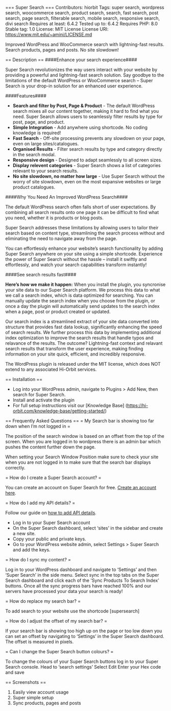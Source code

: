 === Super Search ===
Contributors: hiorbit
Tags: super search, wordpress search, woocommerce search, product search, search, fast search, post search, page search, filterable search, mobile search, responsive search, divi search
Requires at least: 6.4.2
Tested up to: 6.4.2
Requires PHP: 8.0
Stable tag: 1.0
License: MIT License
License URI: https://www.mit.edu/~amini/LICENSE.md

Improved WordPress and WooCommerce search with lightning-fast results. Search products, pages and posts. No site slowdown!

== Description ==
####Enhance your search experience####

Super Search revolutionizes the way users interact with your website by providing a powerful and lightning-fast search solution. Say goodbye to the limitations of the default WordPress or WooCommerce search – Super Search is your drop-in solution for an enhanced user experience.


####Features####

*	**Search and filter by Post, Page & Product** - The default WordPress search mixes all our content together, making it hard to find what you need. Super Search allows users to seamlessly filter results by type for post, page, and product.
*	**Simple Integration** - Add anywhere using shortcode. No coding knowledge is required!
*	**Fast Search** - Off-site processing prevents any slowdown on your page, even on large sites/catalogues.
*	**Organised Results** - Filter search results by type and category directly in the search modal.
*	**Responsive design** - Designed to adapt seamlessly to all screen sizes.
*	**Display relevent categories** - Super Search shows a list of categories relevant to your search results.
*	**No site slowdown, no matter how large** - Use Super Search without the worry of site slowdown, even on the most expansive websites or large product catalogues.

####Why You Need An Improved WordPress Search####

The default WordPress search often falls short of user expectations. By combining all search results onto one page it can be difficult to find what you need, whether it is products or blog posts.

Super Search addresses these limitations by allowing users to tailor their search based on content type, streamlining the search process without and eliminating the need to navigate away from the page.

You can effortlessly enhance your website’s search functionality by adding Super Search anywhere on your site using a simple shortcode. Experience the power of Super Search without the hassle – install it swiftly and effortlessly, and watch your search capabilities transform instantly!


####See search results fast####

**Here’s how we make it happen:**
When you install the plugin, you syncronise your site data to our Super Search platform. We process this data to what we call a search index, which is data optimized for searching. You can manually update the search index when you choose from the plugin, or once a day the plugin will automatically send updates to the search index when a page, post or product created or updated.

Our search index is a streamlined extract of your site data converted into structure that provides fast data lookup, significantly enhancing the speed of search results. We further process this data by implementing additional index optimization to improve the search results that handle typos and relavance of the results. The outcome? Lightning-fast context and relavant search results that transform the user experience, making finding information on your site quick, efficient, and incredibly responsive.

The WordPress plugin is released under the MIT license, which does NOT extend to any associated Hi-Orbit services.

== Installation ==
* Log into your WordPress admin, navigate to Plugins > Add New, then search for Super Search.
* Install and activate the plugin
* For full setup instructions visit our [Knowledge Base] (https://hi-orbit.com/knowledge-base/getting-started/)


== Frequently Asked Questions ==
= My Search bar is showing too far down when I’m not logged in =

The position of the search window is based on an offset from the top of the screen. When you are logged in to wordpress there is an admin bar which pushes the content further down the page.

When setting your Search Window Position make sure to check your site when you are not logged in to make sure that the search bar displays correctly.

= How do I create a Super Search account? =

You can create an account on Super Search for free. [Create an account here](https://supersearch.hi-orbit.com/register).

= How do I add my API details? =

Follow our guide on [how to add API details](https://hi-orbit.com/knowledge-base/getting-started/add-your-api-details/).

*	Log in to your Super Search account
*	On the Super Search dashboard, select ‘sites’ in the sidebar and create a new site.
*	Copy your public and private keys.
*	Go to your WordPress website admin, select Settings > Super Search and add the keys.

= How do I sync my content? =

Log in to your WordPress dashboard and navigate to ‘Settings’ and then ‘Super Search’ in the side menu.
Select sync in the top tabs on the Super Search dashboard and click each of the 'Sync Products To Search Index' buttons.
Once all the sync progress bars have reached 100% and our servers have processed your data your search is ready!

= How do replace my search bar? =

To add search to your website use the shortcode [supersearch]

= How do I adjust the offset of my search bar? =

If your search bar is showing too high up on the page or too low down you can set an offset by navigating to ‘Settings’ in the Super Search dashboard. The offset is measured in pixels.

= Can I change the Super Search button colours? =

To change the colours of your Super Search buttons log in to your Super Search console.
Head to ‘search settings’
Select Edit
Enter your Hex code and save

== Screenshots ==
1. Easily view account usage
2. Super simple setup
3. Sync products, pages and posts
